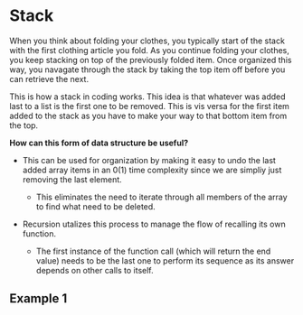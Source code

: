 # Stack

When you think about folding your clothes, you typically start of the stack with the first clothing article you fold. As you continue folding your clothes, you keep stacking on top of the previously folded item. Once organized this way, you navagate through the stack by taking the top item off before you can retrieve the next.

This is how a stack in coding works. This idea is that whatever was added last to a list is the first one to be removed. This is vis versa for the first item added to the stack as you have to make your way to that bottom item from the top.

**How can this form of data structure be useful?**

- This can be used for organization by making it easy to undo the last added array items in an 0(1) time complexity since we are simpliy just removing the last element. 
    - This eliminates the need to iterate through all members of the array to find what need to be deleted.

- Recursion utalizes this process to manage the flow of recalling its own function. 
    - The first instance of the function call (which will return the end value) needs to be the last one to perform its sequence as its answer depends on other calls to itself. 

## Example 1


